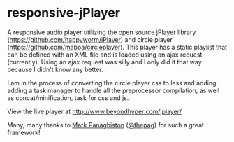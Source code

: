 responsive-jPlayer
==================

A responsive audio player utilizing the open source jPlayer library (<a href="https://github.com/happyworm/jPlayer">https://github.com/happyworm/jPlayer</a>) and circle player (<a href="https://github.com/maboa/circleplayer">https://github.com/maboa/circleplayer</a>). This player has a static playlist that can be defined with an XML file and is loaded using an ajax request (currently). Using an ajax request was silly and I only did it that way because I didn't know any better.

I am in the process of converting the circle player css to less and adding adding a task manager to handle all the preprocessor compilation, as well as concat/minification, task for css and js. 

View the live player at <a href="http://www.beyondhyper.com/jplayer/">http://www.beyondhyper.com/jplayer/</a>

Many, many thanks to <a href="https://github.com/thepag">Mark Panaghiston</a> (<a href="https://twitter.com/thepag">@thepag</a>) for such a great framework!
